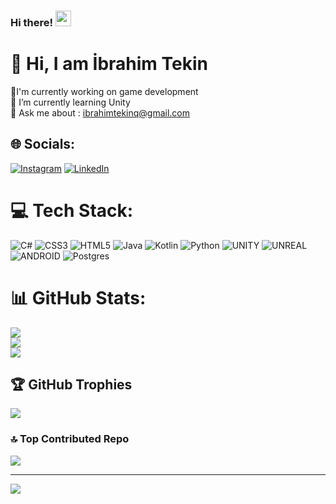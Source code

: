 ### Hi there! <img src="https://media.giphy.com/media/hvRJCLFzcasrR4ia7z/giphy.gif" width="25px">

# 💫 Hi, I am İbrahim Tekin
🔭I'm currently working on game development<br>🌱 I’m currently learning Unity<br>💬 Ask me about : ibrahimtekinq@gmail.com<br>


## 🌐 Socials:
[![Instagram](https://img.shields.io/badge/Instagram-%23E4405F.svg?logo=Instagram&logoColor=white)](https://instagram.com/ibrahimtekinq) [![LinkedIn](https://img.shields.io/badge/LinkedIn-%230077B5.svg?logo=linkedin&logoColor=white)](https://linkedin.com/in/ibrahimtekinq) 

# 💻 Tech Stack:
![C#](https://img.shields.io/badge/c%23-%23239120.svg?style=for-the-badge&logo=c-sharp&logoColor=white) ![CSS3](https://img.shields.io/badge/css3-%231572B6.svg?style=for-the-badge&logo=css3&logoColor=white) ![HTML5](https://img.shields.io/badge/html5-%23E34F26.svg?style=for-the-badge&logo=html5&logoColor=white) ![Java](https://img.shields.io/badge/java-%23ED8B00.svg?style=for-the-badge&logo=java&logoColor=white) ![Kotlin](https://img.shields.io/badge/kotlin-%230095D5.svg?style=for-the-badge&logo=kotlin&logoColor=white) ![Python](https://img.shields.io/badge/python-3670A0?style=for-the-badge&logo=python&logoColor=ffdd54) ![UNITY](https://img.shields.io/badge/Unity-%2320232a.svg?style=for-the-badge&logo=unity&logoColor=white) ![UNREAL](https://img.shields.io/badge/unreal-%2320232a.svg?style=for-the-badge&logo=unreal-engine&logoColor=white) ![ANDROID](https://img.shields.io/badge/android-%2320232a.svg?style=for-the-badge&logo=android&logoColor=%a4c639) ![Postgres](https://img.shields.io/badge/postgres-%23316192.svg?style=for-the-badge&logo=postgresql&logoColor=white)
# 📊 GitHub Stats:
![](https://github-readme-stats.vercel.app/api?username=Tekinq&theme=radical&hide_border=false&include_all_commits=false&count_private=false)<br/>
![](https://github-readme-streak-stats.herokuapp.com/?user=Tekinq&theme=radical&hide_border=false)<br/>
![](https://github-readme-stats.vercel.app/api/top-langs/?username=Tekinq&theme=radical&hide_border=false&include_all_commits=false&count_private=false&layout=compact)

## 🏆 GitHub Trophies
![](https://github-profile-trophy.vercel.app/?username=Tekinq&theme=radical&no-frame=true&no-bg=true&margin-w=4)

### 🔝 Top Contributed Repo
![](https://github-contributor-stats.vercel.app/api?username=Tekinq&limit=5&theme=radical&combine_all_yearly_contributions=true)

---
[![](https://visitcount.itsvg.in/api?id=Tekinq&icon=2&color=10)](https://visitcount.itsvg.in)

<!-- Proudly created with GPRM ( https://gprm.itsvg.in ) -->
